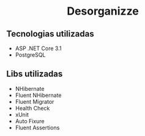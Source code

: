 <h1 align="center">Desorganizze</h1>

<h2>Tecnologias utilizadas</h3>
<ul>
  <li>ASP .NET Core 3.1</li>
  <li>PostgreSQL </li>
</ul>

<h2>Libs utilizadas</h3>
<ul>
  <li>NHibernate</li>
  <li>Fluent NHibernate</li>
  <li>Fluent Migrator</li>
  <li>Health Check</li>
  <li>xUnit</li>
  <li>Auto Fixure</li>
  <li>Fluent Assertions</li>
</ul>







